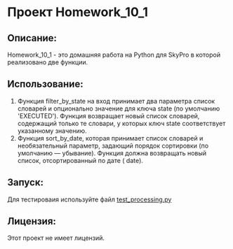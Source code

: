 # Проект Homework_10_1

## Описание:

Homework_10_1 - это домашняя работа на Python для SkyPro в которой реализовано две функции.

## Использование:

1. Функция filter_by_state на вход принимает два параметра список словарей и опционально значение для ключа 
state (по умолчанию 'EXECUTED'). Функция возвращает новый список словарей, содержащий только те словари, у которых ключ 
state соответствует указанному значению.
2. Функция sort_by_date, которая принимает список словарей и необязательный параметр, задающий порядок сортировки 
(по умолчанию — убывание). Функция должна возвращать новый список, отсортированный по дате (
date).

## Запуск:

Для тестироваия используйте файл [test_processing.py](tests%2Ftest_processing.py)

## Лицензия:

Этот проект не имеет лицензий.
